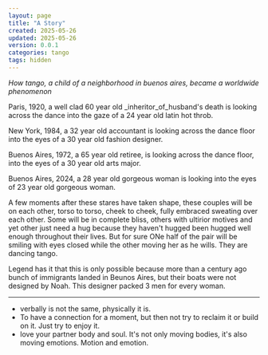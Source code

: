 ```yaml
---
layout: page
title: "A Story"
created: 2025-05-26
updated: 2025-05-26
version: 0.0.1
categories: tango
tags: hidden
---
```


_How tango, a child of a neighborhood in buenos aires, became a worldwide phenomenon_

Paris, 1920, a well clad 60 year old _inheritor_of_husband's death is looking across the dance into the gaze of a 24 year old latin hot throb.

New York, 1984, a 32 year old accountant is looking across the dance floor into the eyes of a 30 year old fashion designer.

Buenos Aires, 1972, a 65 year old retiree, is looking across the dance floor, into the eyes of a 30 year old arts major.

Buenos Aires, 2024, a 28 year old gorgeous woman is looking into the eyes of 23 year old gorgeous woman.

A few moments after these stares have taken shape, these couples will be on each other, torso to torso, cheek to cheek, fully embraced sweating over each other. Some will be in complete bliss, others with ultirior motives and yet other just need a hug because they haven't hugged been hugged well enough throughout their lives. But for sure ONe half of the pair will be smiling with eyes closed while the other moving her as he wills. They are dancing tango.

Legend has it that this is only possible because more than a century ago  bunch of immigrants landed in Beunos Aires, but their boats were not designed by Noah. This designer packed 3 men for every woman.

---

* verbally is not the same, physically it is.
* To have a connection for a moment, but then not try to reclaim it or build on it. Just try to enjoy it.
* love your partner body and soul. It's not only moving bodies, it's also moving emotions. Motion and emotion.
